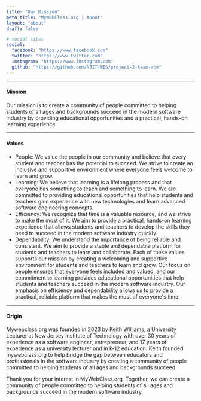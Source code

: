 ```yaml
---
title: "Our Mission"
meta_title: "MyWebClass.org | About"
layout: "about"
draft: false

# social sites
social:
  facebook: "https://www.facebook.com"
  twitter: "https://www.twitter.com"
  instagram: "https://www.instagram.com"
  github: "https://github.com/NJIT-WIS/project-2-team-apm"
---
```


---

#### Mission
Our mission is to create a community of people committed to helping students 
of all ages and backgrounds succeed in the modern software industry by providing 
educational opportunities and a practical, hands-on learning experience.

---

#### Values
* People: We value the people in our community and believe that every student and teacher has the potential to succeed. We strive to create an inclusive and supportive environment where everyone feels welcome to learn and grow.
* Learning: We believe that learning is a lifelong process and that everyone has something to teach and something to learn. We are committed to providing educational opportunities that help students and teachers gain experience with new technologies and learn advanced software engineering concepts.
* Efficiency: We recognize that time is a valuable resource, and we strive to make the most of it. We aim to provide a practical, hands-on learning experience that allows students and teachers to develop the skills they need to succeed in the modern software industry quickly.
* Dependability: We understand the importance of being reliable and consistent. We aim to provide a stable and dependable platform for students and teachers to learn and collaborate.
Each of these values supports our mission by creating a welcoming and supportive environment for students and teachers to learn and grow. Our focus on people ensures that everyone feels included and valued, and our commitment to learning provides educational opportunities that help students and teachers succeed in the modern software industry. Our emphasis on efficiency and dependability allows us to provide a practical, reliable platform that makes the most of everyone's time.

---

#### Origin
Mywebclass.org was founded in 2023 by Keith Williams, a University Lecturer at New Jersey Institute of Technology with over 30 years of 
experience as a software engineer, entrepreneur, and 17 years of experience as a university lecturer and in k-12 education. Keith 
founded mywebclass.org to help bridge the gap between educators and professionals in the software industry by creating a community 
of people committed to helping students of all ages and backgrounds succeed.

Thank you for your interest in MyWebClass.org. Together, we can create a community of people committed to helping students of all 
ages and backgrounds succeed in the modern software industry.
